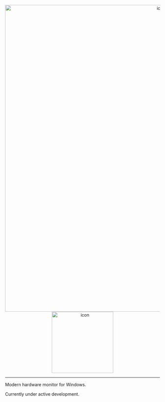 <p align="center">
  <img width="1000" alt="icon" src="https://github.com/user-attachments/assets/f88b6cdc-8cfd-445f-8f0c-f0b611e00f70">
  <br/>
  <img width="200" alt="icon" src="https://github.com/user-attachments/assets/e4d3bcd5-b3f7-4000-b4f2-6b4d8e0d06d0">
</p>



---

Modern hardware monitor for Windows.

Currently under active development.
